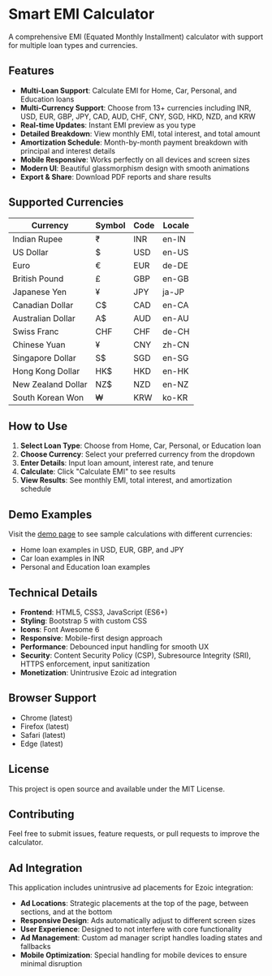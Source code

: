 # Smart EMI Calculator

A comprehensive EMI (Equated Monthly Installment) calculator with support for multiple loan types and currencies.

## Features

- **Multi-Loan Support**: Calculate EMI for Home, Car, Personal, and Education loans
- **Multi-Currency Support**: Choose from 13+ currencies including INR, USD, EUR, GBP, JPY, CAD, AUD, CHF, CNY, SGD, HKD, NZD, and KRW
- **Real-time Updates**: Instant EMI preview as you type
- **Detailed Breakdown**: View monthly EMI, total interest, and total amount
- **Amortization Schedule**: Month-by-month payment breakdown with principal and interest details
- **Mobile Responsive**: Works perfectly on all devices and screen sizes
- **Modern UI**: Beautiful glassmorphism design with smooth animations
- **Export & Share**: Download PDF reports and share results

## Supported Currencies

| Currency | Symbol | Code | Locale |
|----------|--------|------|---------|
| Indian Rupee | ₹ | INR | en-IN |
| US Dollar | $ | USD | en-US |
| Euro | € | EUR | de-DE |
| British Pound | £ | GBP | en-GB |
| Japanese Yen | ¥ | JPY | ja-JP |
| Canadian Dollar | C$ | CAD | en-CA |
| Australian Dollar | A$ | AUD | en-AU |
| Swiss Franc | CHF | CHF | de-CH |
| Chinese Yuan | ¥ | CNY | zh-CN |
| Singapore Dollar | S$ | SGD | en-SG |
| Hong Kong Dollar | HK$ | HKD | en-HK |
| New Zealand Dollar | NZ$ | NZD | en-NZ |
| South Korean Won | ₩ | KRW | ko-KR |

## How to Use

1. **Select Loan Type**: Choose from Home, Car, Personal, or Education loan
2. **Choose Currency**: Select your preferred currency from the dropdown
3. **Enter Details**: Input loan amount, interest rate, and tenure
4. **Calculate**: Click "Calculate EMI" to see results
5. **View Results**: See monthly EMI, total interest, and amortization schedule

## Demo Examples

Visit the [demo page](demo.html) to see sample calculations with different currencies:
- Home loan examples in USD, EUR, GBP, and JPY
- Car loan examples in INR
- Personal and Education loan examples

## Technical Details

- **Frontend**: HTML5, CSS3, JavaScript (ES6+)
- **Styling**: Bootstrap 5 with custom CSS
- **Icons**: Font Awesome 6
- **Responsive**: Mobile-first design approach
- **Performance**: Debounced input handling for smooth UX
- **Security**: Content Security Policy (CSP), Subresource Integrity (SRI), HTTPS enforcement, input sanitization
- **Monetization**: Unintrusive Ezoic ad integration

## Browser Support

- Chrome (latest)
- Firefox (latest)
- Safari (latest)
- Edge (latest)

## License

This project is open source and available under the MIT License.

## Contributing

Feel free to submit issues, feature requests, or pull requests to improve the calculator.

## Ad Integration

This application includes unintrusive ad placements for Ezoic integration:

- **Ad Locations**: Strategic placements at the top of the page, between sections, and at the bottom
- **Responsive Design**: Ads automatically adjust to different screen sizes
- **User Experience**: Designed to not interfere with core functionality
- **Ad Management**: Custom ad manager script handles loading states and fallbacks
- **Mobile Optimization**: Special handling for mobile devices to ensure minimal disruption

